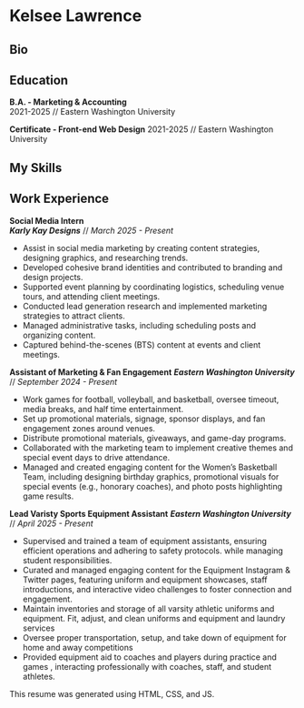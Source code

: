# Kelsee Lawrence

## Bio


## Education

**B.A. - Marketing & Accounting** <br>
2021-2025 // Eastern Washington University

**Certificate - Front-end Web Design**
2021-2025 // Eastern Washington University

## My Skills



## Work Experience

**Social Media Intern** <br>
***Karly Kay Designs*** // *March 2025 - Present* <br>
* Assist in social media marketing by creating content strategies, designing graphics, and researching trends. 
* Developed cohesive brand identities and contributed to branding and design projects.
* Supported event planning by coordinating logistics, scheduling venue tours, and attending client meetings.
* Conducted lead generation research and implemented marketing strategies to attract clients.
* Managed administrative tasks, including scheduling posts and organizing content. 
* Captured behind-the-scenes (BTS) content at events and client meetings.


**Assistant of Marketing & Fan Engagement**
***Eastern Washington University*** // *September 2024 - Present* <br>

* Work games for football, volleyball, and basketball, oversee timeout, media breaks, and half time entertainment. 
* Set up promotional materials, signage, sponsor displays, and fan engagement zones around venues. 
* Distribute promotional materials, giveaways, and game-day programs.
* Collaborated with the marketing team to implement creative themes and special event days to drive attendance.
* Managed and created engaging content for the Women’s Basketball Team, including designing birthday graphics, promotional visuals for special events (e.g., honorary coaches), and photo posts highlighting game results.



**Lead Varisty Sports Equipment Assistant**
***Eastern Washington University*** // *April 2025 - Present* <br>

* Supervised and trained a team of equipment assistants, ensuring efficient operations and adhering to safety protocols. while managing student responsibilities.
* Curated and managed engaging content for the Equipment Instagram & Twitter pages, featuring uniform and equipment showcases, staff introductions, and interactive video challenges to foster connection and engagement.
* Maintain inventories and storage of all varsity athletic uniforms and equipment. Fit, adjust, and clean uniforms and equipment and laundry services
* Oversee proper transportation, setup, and take down of equipment for home and away competitions
* Provided equipment aid to coaches and players during practice and games , interacting professionally with coaches, staff, and student athletes.









This resume was generated using HTML, CSS, and JS.
